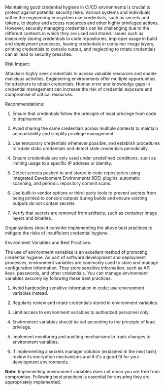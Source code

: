 Maintaining good credential hygiene in CI/CD environments is crucial to protect against potential security risks.
Various systems and individuals within the engineering ecosystem use credentials, such as secrets and tokens, to deploy and access resources and other highly privileged actions. However, securely managing credentials can be challenging due to the different contexts in which they are used and stored. Issues such as insecurely storing credentials in code repositories, improper usage in build and deployment processes, leaving credentials in container image layers, printing credentials to console output, and neglecting to rotate credentials can all lead to security breaches.

Risk Impact:

Attackers highly seek credentials to access valuable resources and enable malicious activities. Engineering environments offer multiple opportunities for attackers to obtain credentials. Human error and knowledge gaps in credential management can increase the risk of credential exposure and compromise of critical resources.

Recommendations:

1. Ensure that credentials follow the principle of least privilege from code to deployment.
2. Avoid sharing the same credentials across multiple contexts to maintain accountability and simplify privilege management.
3. Use temporary credentials whenever possible, and establish procedures to rotate static credentials and detect stale credentials periodically.
4. Ensure credentials are only used under predefined conditions, such as limiting usage to a specific IP address or identity.  
    
5. Detect secrets pushed to and stored in code repositories using Integrated Development Environments (IDE) plugins, automatic scanning, and periodic repository commit scans.
6. Use built-in vendor options or third-party tools to prevent secrets from being printed to console outputs during builds and ensure existing outputs do not contain secrets.
7. Verify that secrets are removed from artifacts, such as container image layers and binaries.

Organizations should consider implementing the above best practices to mitigate the risks of insufficient credential hygiene.

Environment Variables and Best Practices:

The use of environment variables is an excellent method of promoting credential hygiene. As part of software development and deployment processes, environment variables are commonly used to store and manage configuration information. They store sensitive information, such as API keys, passwords, and other credentials. You can manage environment variables securely by following these best practices:

1. Avoid hardcoding sensitive information in code; use environment variables instead.
2. Regularly review and rotate credentials stored in environment variables.
3. Limit access to environment variables to authorized personnel only.  
    
4. Environment variables should be set according to the principle of least privilege.
5. Implement monitoring and auditing mechanisms to track changes to environment variables.
6. If implementing a secrets manager solution (explained in the next task), review its encryption mechanisms and if it's a good fit for your development environments.

**Note:** Implementing environment variables does not mean you are free from compromise. Following best practices is essential for ensuring they are appropriately implemented.